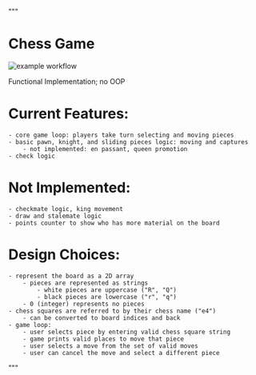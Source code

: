 
"""
# Chess Game
![example workflow](https://github.com/SorenKyhl/chess/actions/workflows/python-app.yml/badge.svg)

Functional Implementation; no OOP


# Current Features:
    - core game loop: players take turn selecting and moving pieces
    - basic pawn, knight, and sliding pieces logic: moving and captures
        - not implemented: en passant, queen promotion
    - check logic


# Not Implemented:
    - checkmate logic, king movement
    - draw and stalemate logic
    - points counter to show who has more material on the board


# Design Choices:
    - represent the board as a 2D array
        - pieces are represented as strings
            - white pieces are uppercase ("R", "Q")
            - black pieces are lowercase ("r", "q")
        - 0 (integer) represents no pieces
    - chess squares are referred to by their chess name ("e4")
        - can be converted to board indices and back
    - game loop:
        - user selects piece by entering valid chess square string
        - game prints valid places to move that piece
        - user selects a move from the set of valid moves
        - user can cancel the move and select a different piece
"""
